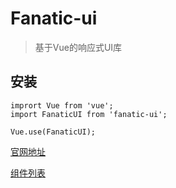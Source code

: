 # Fanatic-ui

> 基于Vue的响应式UI库

## 安装

``` 
imprort Vue from 'vue';
import FanaticUI from 'fanatic-ui';

Vue.use(FanaticUI);
```

[官网地址](https://crazy-gt.com/fanatic-ui)

[组件列表](/packages)
